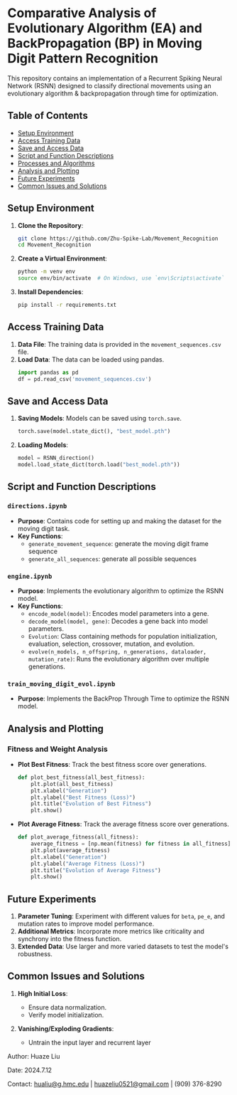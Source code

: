 # Comparative Analysis of Evolutionary Algorithm (EA) and BackPropagation (BP) in Moving Digit Pattern Recognition

This repository contains an implementation of a Recurrent Spiking Neural Network (RSNN) designed to classify directional movements using an evolutionary algorithm & backpropagation through time for optimization.

## Table of Contents

- [Setup Environment](#setup-environment)
- [Access Training Data](#access-training-data)
- [Save and Access Data](#save-and-access-data)
- [Script and Function Descriptions](#script-and-function-descriptions)
- [Processes and Algorithms](#processes-and-algorithms)
- [Analysis and Plotting](#analysis-and-plotting)
- [Future Experiments](#future-experiments)
- [Common Issues and Solutions](#common-issues-and-solutions)


## Setup Environment

1. **Clone the Repository**:
    ```bash
    git clone https://github.com/Zhu-Spike-Lab/Movement_Recognition
    cd Movement_Recognition
    ```

2. **Create a Virtual Environment**:
    ```bash
    python -m venv env
    source env/bin/activate  # On Windows, use `env\Scripts\activate`
    ```

3. **Install Dependencies**:
    ```bash
    pip install -r requirements.txt
    ```

## Access Training Data

1. **Data File**: The training data is provided in the `movement_sequences.csv` file.
2. **Load Data**: The data can be loaded using pandas.
    ```python
    import pandas as pd
    df = pd.read_csv('movement_sequences.csv')
    ```

## Save and Access Data

1. **Saving Models**: Models can be saved using `torch.save`.
    ```python
    torch.save(model.state_dict(), "best_model.pth")
    ```

2. **Loading Models**:
    ```python
    model = RSNN_direction()
    model.load_state_dict(torch.load("best_model.pth"))
    ```

## Script and Function Descriptions

### `directions.ipynb`

- **Purpose**: Contains code for setting up and making the dataset for the moving digit task.
- **Key Functions**:
  - `generate_movement_sequence`: generate the moving digit frame sequence
  - `generate_all_sequences`: generate all possible sequences

### `engine.ipynb`

- **Purpose**: Implements the evolutionary algorithm to optimize the RSNN model.
- **Key Functions**:
  - `encode_model(model)`: Encodes model parameters into a gene.
  - `decode_model(model, gene)`: Decodes a gene back into model parameters.
  - `Evolution`: Class containing methods for population initialization, evaluation, selection, crossover, mutation, and evolution.
  - `evolve(n_models, n_offspring, n_generations, dataloader, mutation_rate)`: Runs the evolutionary algorithm over multiple generations.

### `train_moving_digit_evol.ipynb`

- **Purpose**: Implements the BackProp Through Time to optimize the RSNN model.
 

## Analysis and Plotting

### Fitness and Weight Analysis

- **Plot Best Fitness**: Track the best fitness score over generations.
    ```python
    def plot_best_fitness(all_best_fitness):
        plt.plot(all_best_fitness)
        plt.xlabel("Generation")
        plt.ylabel("Best Fitness (Loss)")
        plt.title("Evolution of Best Fitness")
        plt.show()
    ```

- **Plot Average Fitness**: Track the average fitness score over generations.
    ```python
    def plot_average_fitness(all_fitness):
        average_fitness = [np.mean(fitness) for fitness in all_fitness]
        plt.plot(average_fitness)
        plt.xlabel("Generation")
        plt.ylabel("Average Fitness (Loss)")
        plt.title("Evolution of Average Fitness")
        plt.show()
    ```

## Future Experiments

1. **Parameter Tuning**: Experiment with different values for `beta`, `pe_e`, and mutation rates to improve model performance.
2. **Additional Metrics**: Incorporate more metrics like criticality and synchrony into the fitness function.
3. **Extended Data**: Use larger and more varied datasets to test the model's robustness.

## Common Issues and Solutions

1. **High Initial Loss**:
    - Ensure data normalization.
    - Verify model initialization.

2. **Vanishing/Exploding Gradients**:
    - Untrain the input layer and recurrent layer
  

Author: Huaze Liu 

Date: 2024.7.12

Contact: hualiu@g.hmc.edu | huazeliu0521@gmail.com | (909) 376-8290

